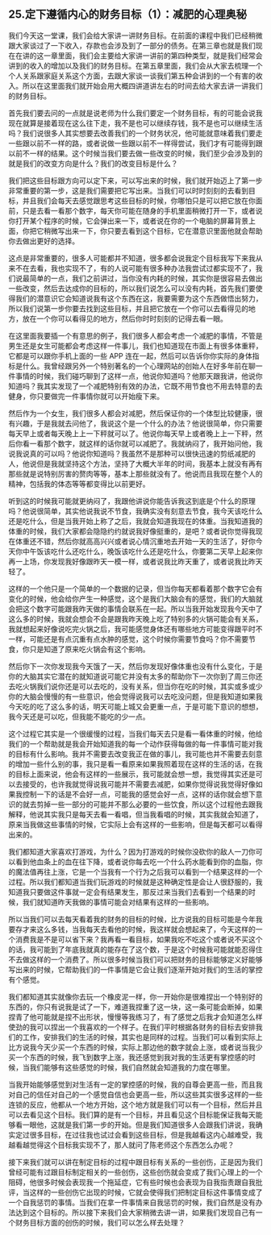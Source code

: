## 25.定下遵循内心的财务目标（1）：减肥的心理奥秘
我们今天这一堂课，我们会给大家讲一讲财务目标。在前面的课程中我们已经稍微跟大家谈过了一下收入，存款也会涉及到了一部分的债务。在第三章也就是我们现在在讲的这一章里面，我们会主要给大家讲一讲前的第四种类型，就是我们经常会讲到的收入的增加以及我们的财务目标。在第五章里面，我们会从大家去梳理一个个人关系跟家庭关系这个方面，去跟大家谈一谈我们第五种会讲到的一个有害的收入。所以在这里面我们就开始会用大概四讲道讲左右的时间去给大家去讲一讲我们的财务目标。 


首先我们要去问的一点就是说老师为什么我们要定一个财务目标，有的可能会说我现在就算是接着现在这么往下走，我不是也可以继续存钱，我不是也可以继续生活吗？我们说很多人其实想要去改善我们的一个财务状况，他可能就意味着我们要走一些跟以前不一样的路，或者说做一些跟以前不一样得尝试，我们才有可能得到跟以前不一样的结果。这个时候当我们要去做一些改变的时候，我们至少会涉及到的就是我们的改变方向是什么？我们的改变目标是什么？ 


我们把这些目标跟方向可以定下来，可以写出来的时候，我们就开始迈上了第一步非常重要的第一步，这是我们需要把它写出来。当我们可以时时刻刻的去看到目标，并且我们会每天去感觉跟思考这些目标的时候，你哪怕只是可以把它放在你面前，只是去看一看那个数字，每天你可能在随身的手机里面稍微打开一下，或者说你打开某个程序的时候，它会弹出来一下，或者说在你的一个电脑的屏幕背景上面，你把它稍微写出来一下，你只要去看到这个目标，它在潜意识里面他就会帮助你去做出更好的选择。 


这点是非常重要的，很多人可能都并不知道，很多都会说我定个目标我写下来我从来不在去看，我也实现不了，有的人说可能有很多种办法我尝试过都实现不了，我们说最简单的一点，我们之前讲过，当你没有内耗的时候，其实你是很容易去做出一些改变，然后去达成你的目标的，所以我们说怎么可以没有内耗，首先我们要使得我们的潜意识它会知道说我有这个东西在这，我要需要为这个东西做悟出努力，所以我们说第一步你要去找到这些目标，并且把它放在一个你可以去看得见的地方，放在一个你可以看得见的地方，然后你时时刻刻的记得去看一眼。 


在这里面我要插一个有意思的例子，我们很多人都会考虑一个减肥的事情，不管是男生还是女生可能都会考虑这样一件事儿，我们也知道现在市面上有很多体重秤，它都是可以跟你手机上面的一些 APP 连在一起，然后可以告诉你你实际的身体指标是什么。我曾经跟另外一个特别著名的一个心理网站的创始人在好多年前在聊一件事情的时候，我们碰巧聊到了这样一点，他说你知道吗？他那天跟我讲，他说你知道吗？我其实发现了一个减肥特别有效的办法，它既不用节食也不用去特意的去健身，你只要做完一件事情你就可以开始瘦下来。 


然后作为一个女生，我们很多人都会对减肥，然后保证你的一个体型比较健康，很有兴趣，于是我就去问他了，我说这个是一个什么的办法？他说很简单，你只需要每天早上或者每天晚上上一下秤就可以了。他说你每天早上或者晚上上一下秤，然后你看一看那个数字，就这样的话你就可以减肥了。我就纳闷了，我开始问他，我说我说真的可以吗？他说你知道吗？我虽然不是那种可以很快迅速的剪纸减肥的人，他说但是我就坚持这个方法，坚持了大概大半年的时间，我基本上就没有再有那些就是说特别厉害的赘肉等等，基本上那些就没有了。他说而且我现在整个人的精神，包括我的体态等等都变得比以前更好。 


听到这的时候我可能就更纳闷了，我跟他讲说你能告诉我这到底是个什么的原理吗？他说很简单，其实他说我说不节食，我确实没有刻意去节食，我今天该吃什么还是吃什么，但是当我开始上称了之后，我就会知道我现在的体重。当我知道我的体重的时候，我们大家都会隐隐约约就说我好像挺重的，是吧？或者说你觉得我现在体重还不错，然后你就高高兴兴或者说心情沉重地去开始一天的生活了，好你今天你中午饭该吃什么还吃什么，晚饭该吃什么还是吃什么，你要第二天早上起来你再一上场，你发现我好像跟昨天一模一样，或者说我比昨天重了，或者说我比昨天轻了。 


这样的一个他只是一个简单的一个数据的记录，但当你每天都看着那个数字它会有变化的时候，他会给你产生一种感觉，这个是我们大脑会有的感觉，我们的大脑就会把这个数字可能跟我昨天做的事情会联系在一起。所以当我开始发现我今天中了这么多的时候，我就会想会不会是跟我昨天晚上吃了特别多的火锅可能会有关系，我就想起来好像说吃完火锅之后，我可能感觉身体还有哪些地方可能变得跟平时不一样，可能还是有点沉重有点水肿的感觉，这个时候你需要节食吗？你不需要节食，你只是知道了原来吃火锅会有这个影响。 


然后你下一次你发现我今天饿了一天，然后你发现好像体重也没有什么变化，于是你的大脑其实它潜在的就知道说可能它并没有太多的帮助你下一次你到了周三你还去吃火锅我们说你还是可以去吃的，没有关系，但当你在吃的时候，其实或多或少你的大脑会慢慢的有一些意识，他会觉得说我可以去吃没问题，但是我知道如果我今天吃的吃了这么多的话，明天可能上城又会更重一点，于是可能下意识的想想，我今天还是可以吃，但我能不能吃的少一点。 


这个过程它其实是一个很缓慢的过程，当我们每天去只是看一看体重的时候，他给我们的一个帮助就是我会开始知道我的每一个动作获得每做的每一件事情可能对我的目标有什么影响。我并不需要去改变我正在做的事儿，我可能也并不需要去刻意的增加一些什么别的事，我只是看一看原来如果我照着现在这样的生活的话，在我的目标上面来说，他会有这样的一些展示，我可能就会想一想，我觉得其实还是可以去接受的，也许我就觉得说我可能并不需要去减肥，如果你觉得说我觉得好像如果我控制一下的话是不会好一点，可能我的感觉会好一点，这样的话你就会想下意识的就去剪掉一些一部分的可能并不那么必要的一些饮食，所以这个过程他去跟我解释，他说其实我只是每天去看一看唱，但当我看唱的时候，其实我就会知道了，原来当我做这些事情的时候，它实际上会有这样的一些影响，但是每天都可以看得出来的。 


我们都知道大家喜欢打游戏，为什么？因为打游戏的时候你没砍你的敌人一刀你可以看到他血条上的血在往下降，或者说你每去吃一个什么药水能看到你的血脂，你的魔法值再往上涨，它是一个当我有一个行为之后我可以看到一个结果这样的一个过程。所以我们都知道当我们玩游戏的时候就是这种确定性是会让人很舒服的，我知道我只要做这件事就一定会有结果发生，那反过来当我们去看到一个结果的时候，我们就知道昨天我做的事情可能会对结果有这样的一些影响。 


所以当我们可以去每天看着我的财务的目标的时候，比方说我的目标可能是今年我要存才来这么多钱，当我每天去看他的时候，我这样就会想起来了，今天这样的一个消费我是不是可以省下来？我再看一看目标，如果我吃不吃这个或者说不买这个的话，我可能到了年底我就真的能存在了这个数，于是这个时候我可能就能忍得住不去做这样的一个消费了。所以很多时候当我们可以把财务的目标能够定义好能够写出来的时候，它帮助我们的一件事情是它会让我们逐渐开始对我们的生活的掌控有个感觉。 


我们都知道其实就像你去玩一个橡皮泥一样，你一开始你是很难捏出一个特别好的东西的，你只有说我是试了一下，难道我捏重了这一块，这一条可能会断掉，如果捏青了他可能就是捏不出形状，慢慢等我练习了，有了感觉之后我才会知道怎么样使劲的我可以捏出一个我喜欢的一个样子。在我们平时根据各财务的目标去安排我们的工作，安排我们的生活的时候，其实也是同样的过程。当我们可以看到实际上比方说我今天少买一个东西的时候，实际上那边他的数字就会上涨，或者说当我少买一个东西的时候，我飞到数字上涨，我还感觉到我对我的生活更有掌控感的时候，当我们能够有这些感觉的时候，我们自然就会知道我的力度在哪里。 


当我开始能够感觉到对生活有一定的掌控感的时候，我的自尊会更高一些，而且我对自己的信任对自己的一个感觉自信也会更高一些，所以这些其实很多这样的一些连锁的反应，他都从一个地方开始，这个地方就是我们可以有一个目标，然后并且可以去看见这个目标。我们算的是有一个目标，并且看见这个目标能保证我每天能够看一眼他，这就是我们第一步的开始。但是我们知道很多人会跟我们讲说，我确实定过很多目标，在过往我也试过会看到这些目标，但是我越看这内心越难受，我越看越觉得这个目标我实现不了，那人就问了陈老师这个东西怎么办呢？ 


接下来我们就可以讲在制定目标的过程中跟目标有关系的一些创伤，正是因为我们曾经可能有过跟目标制定相关的一些创伤，这些创伤就会变成了我们心理上的一个阻碍，他很多时候会表现我一个拖延症，它有些时候也会表现为自我指责跟自我批评，当这样的一些创伤它出现的时候，它就会使得我们把制定目标这件事情变成了一个自我惩罚的事情。当我们在拿一件事情来自我惩罚的时候，我们自然是没有办法达到这个目标的。所以接下来我们会大家稍微去讲一讲，如果我们发现自己有一个财务目标方面的创伤的时候，我们可以怎么样去处理？ 

